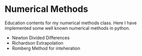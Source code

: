 # Numerical Methods
Education contents for my numerical methods class.
Here I have implemented some well known numerical methods in python. 
* Newton Divided Differences
* Richardson Extrapolation
* Romberg Method for inteheration
